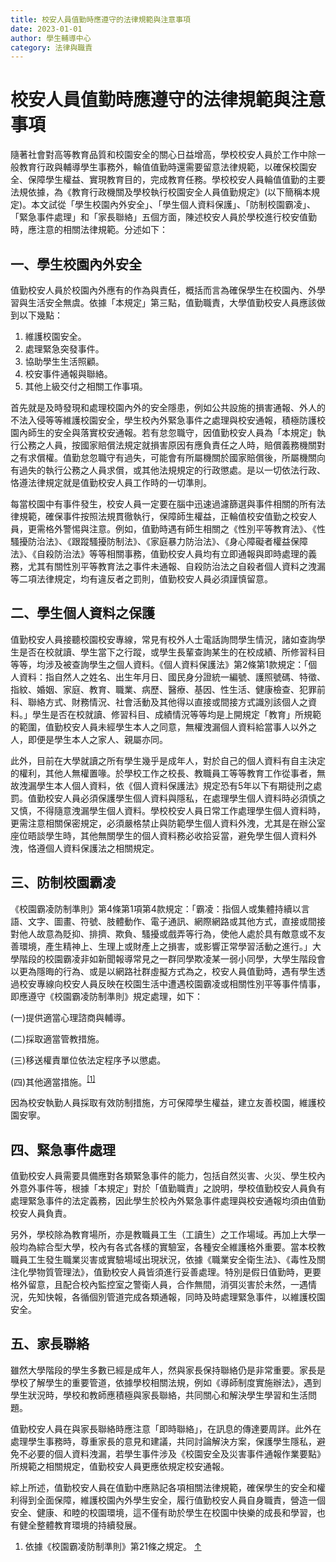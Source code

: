 ```yaml
---
title: 校安人員值勤時應遵守的法律規範與注意事項
date: 2023-01-01
author: 學生輔導中心
category: 法律與職責
---
```


# 校安人員值勤時應遵守的法律規範與注意事項

隨著社會對高等教育品質和校園安全的關心日益增高，學校校安人員於工作中除一般教育行政與輔導學生事務外，輪值值勤時還需要留意法律規範，以確保校園安全、保障學生權益、實現教育目的，完成教育任務。學校校安人員輪值值勤的主要法規依據，為《教育行政機關及學校執行校園安全人員值勤規定》(以下簡稱本規定)。本文試從「學生校園內外安全」、「學生個人資料保護」、「防制校園霸凌」、「緊急事件處理」和「家長聯絡」五個方面，陳述校安人員於學校進行校安值勤時，應注意的相關法律規範。分述如下：

## 一、學生校園內外安全

值勤校安人員於校園內外應有的作為與責任，概括而言為確保學生在校園內、外學習與生活安全無虞。依據「本規定」第三點，值勤職責，大學值勤校安人員應該做到以下幾點：

1. 維護校園安全。
2. 處理緊急突發事件。
3. 協助學生生活照顧。
4. 校安事件通報與聯絡。
5. 其他上級交付之相關工作事項。

首先就是及時發現和處理校園內外的安全隱患，例如公共設施的損害通報、外人的不法入侵等等維護校園安全，學生校內外緊急事件之處理與校安通報，積極防護校園內師生的安全與落實校安通報。若有怠忽職守，因值勤校安人員為「本規定」執行公務之人員，按國家賠償法規定就損害原因有應負責任之人時，賠償義務機關對之有求償權。值勤怠忽職守有過失，可能會有所屬機關於國家賠償後，所屬機關向有過失的執行公務之人員求償，或其他法規規定的行政懲處。是以一切依法行政、恪遵法律規定就是值勤校安人員工作時的一切準則。

每當校園中有事件發生，校安人員一定要在腦中迅速過濾篩選與事件相關的所有法律規範，確保事件按照法規貫徹執行，保障師生權益，正輪值校安值勤之校安人員，更需格外警惕與注意。例如，值勤時遇有師生相關之《性別平等教育法》、《性騷擾防治法》、《跟蹤騷擾防制法》、《家庭暴力防治法》、《身心障礙者權益保障法》、《自殺防治法》等等相關事務，值勤校安人員均有立即通報與即時處理的義務，尤其有關性別平等教育法之事件未通報、自殺防治法之自殺者個人資料之洩漏等二項法律規定，均有違反者之罰則，值勤校安人員必須謹慎留意。

## 二、學生個人資料之保護

值勤校安人員接聽校園校安專線，常見有校外人士電話詢問學生情況，諸如查詢學生是否在校就讀、學生當下之行蹤，或學生長輩查詢某生的在校成績、所修習科目等等，均涉及被查詢學生之個人資料。《個人資料保護法》第2條第1款規定：「個人資料：指自然人之姓名、出生年月日、國民身分證統一編號、護照號碼、特徵、指紋、婚姻、家庭、教育、職業、病歷、醫療、基因、性生活、健康檢查、犯罪前科、聯絡方式、財務情況、社會活動及其他得以直接或間接方式識別該個人之資料。」學生是否在校就讀、修習科目、成績情況等等均是上開規定「教育」所規範的範圍，值勤校安人員未經學生本人之同意，無權洩漏個人資料給當事人以外之人，即便是學生本人之家人、親屬亦同。

此外，目前在大學就讀之所有學生幾乎是成年人，對於自己的個人資料有自主決定的權利，其他人無權置喙。於學校工作之校長、教職員工等等教育工作從事者，無故洩漏學生本人個人資料，依《個人資料保護法》規定恐有5年以下有期徒刑之處罰。值勤校安人員必須保護學生個人資料與隱私，在處理學生個人資料時必須慎之又慎，不得隨意洩漏學生個人資料。學校校安人員日常工作處理學生個人資料時，更需注意相關保密規定，必須嚴格禁止與防範學生個人資料外洩，尤其是在辦公室座位晤談學生時，其他無關學生的個人資料務必收拾妥當，避免學生個人資料外洩，恪遵個人資料保護法之相關規定。

## 三、防制校園霸凌

《校園霸凌防制準則》第4條第1項第4款規定：「霸凌：指個人或集體持續以言語、文字、圖畫、符號、肢體動作、電子通訊、網際網路或其他方式，直接或間接對他人故意為貶抑、排擠、欺負、騷擾或戲弄等行為，使他人處於具有敵意或不友善環境，產生精神上、生理上或財產上之損害，或影響正常學習活動之進行。」大學階段的校園霸凌非如新聞報導常見之一群同學欺凌某一弱小同學，大學生階段會以更為隱晦的行為、或是以網路社群虛擬方式為之，校安人員值勤時，遇有學生透過校安專線向校安人員反映在校園生活中遭遇校園霸凌或相關性別平等事件情事，即應遵守《校園霸凌防制準則》規定處理，如下：

(一)提供適當心理諮商與輔導。

(二)採取適當管教措施。

(三)移送權責單位依法定程序予以懲處。

(四)其他適當措施。<sup>[\[1\]](#footnote-1)</sup>

因為校安執勤人員採取有效防制措施，方可保障學生權益，建立友善校園，維護校園安寧。

## 四、緊急事件處理

值勤校安人員需要具備應對各類緊急事件的能力，包括自然災害、火災、學生校內外意外事件等，根據「本規定」對於「值勤職責」之說明，學校值勤校安人員負有處理緊急事件的法定義務，因此學生於校內外緊急事件處理與校安通報均須由值勤校安人員負責。

另外，學校除為教育場所，亦是教職員工生（工讀生）之工作場域。再加上大學一般均為綜合型大學，校內有各式各樣的實驗室，各種安全維護格外重要。當本校教職員工生發生職業災害或實驗場域出現狀況，依據《職業安全衛生法》、《毒性及關注化學物質管理法》，值勤校安人員皆須進行妥善處理。特別是假日值勤時，更要格外留意，且配合校內監控室之警衛人員，合作無間，消弭災害於未然，一遇情況，先知快報，各循個別管道完成各類通報，同時及時處理緊急事件，以維護校園安全。

## 五、家長聯絡

雖然大學階段的學生多數已經是成年人，然與家長保持聯絡仍是非常重要。家長是學校了解學生的重要管道，依據學校相關法規，例如《導師制度實施辦法》，遇到學生狀況時，學校和教師應積極與家長聯絡，共同關心和解決學生學習和生活問題。

值勤校安人員在與家長聯絡時應注意「即時聯絡」，在訊息的傳達要周詳。此外在處理學生事務時，尊重家長的意見和建議，共同討論解決方案，保護學生隱私，避免不必要的個人資料洩漏，若學生事件涉及《校園安全及災害事件通報作業要點》所規範之相關規定，值勤校安人員更應依規定校安通報。

綜上所述，值勤校安人員在值勤中應熟記各項相關法律規範，確保學生的安全和權利得到全面保障，維護校園內外學生安全，履行值勤校安人員自身職責，營造一個安全、健康、和睦的校園環境，這不僅有助於學生在校園中快樂的成長和學習，也有健全整體教育環境的持續發展。

1. 依據《校園霸凌防制準則》第21條之規定。 [↑](#footnote-ref-1)